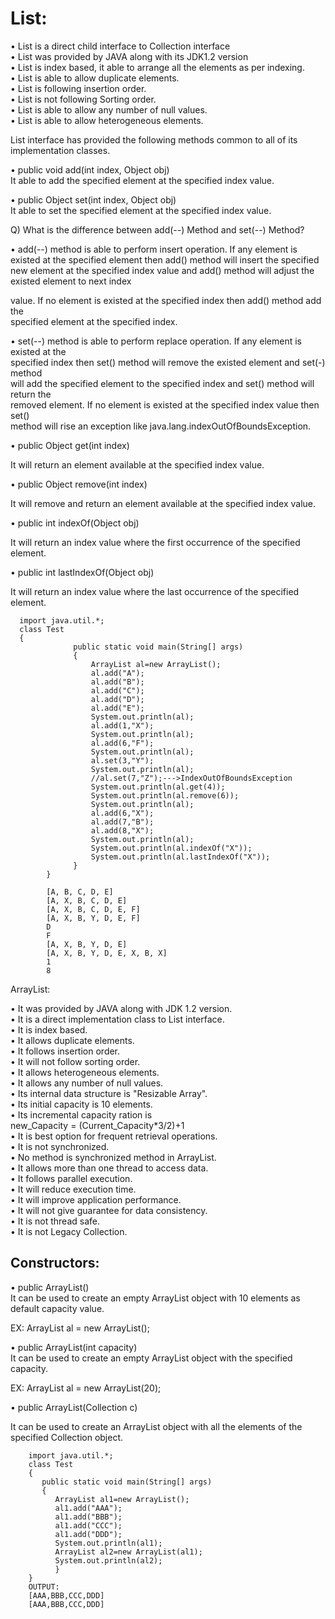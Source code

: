 # List: 
• List is a direct child interface to Collection interface  
• List was provided by JAVA along with its JDK1.2 version  
• List is index based, it able to arrange all the elements as per indexing.  
• List is able to allow duplicate elements.  
• List is following insertion order.  
• List is not following Sorting order.  
• List is able to allow any number of null values.  
• List is able to allow heterogeneous elements.  

List interface has provided the following methods common to all of its implementation 
classes.  

• public void add(int index, Object obj)  
 It able to add the specified element at the specified index value.  
 
• public Object set(int index, Object obj)  
 It able to set the specified element at the specified index value.  
 
Q) What is the difference between add(--) Method and set(--) Method?  

• add(--) method is able to perform insert operation. If any element is existed at the 
specified element then add() method will insert the specified new element at the 
specified index value and add() method will adjust the existed element to next index  

value. If no element is existed at the specified index then add() method add the   
specified element at the specified index.  

• set(--) method is able to perform replace operation. If any element is existed at the  
specified index then set() method will remove the existed element and set(-) method  
will add the specified element to the specified index and set() method will return the  
removed element. If no element is existed at the specified index value then set()  
method will rise an exception like java.lang.indexOutOfBoundsException.  

• public Object get(int index)  

 It will return an element available at the specified index value.  
 
• public Object remove(int index)  

 It will remove and return an element available at the specified index value.  
 
• public int indexOf(Object obj)  

 It will return an index value where the first occurrence of the specified element.  
 
• public int lastIndexOf(Object obj)  

 It will return an index value where the last occurrence of the specified element.  
 
      import java.util.*; 
      class Test 
      { 
                  public static void main(String[] args) 
                  { 
                      ArrayList al=new ArrayList(); 
                      al.add("A"); 
                      al.add("B"); 
                      al.add("C"); 
                      al.add("D"); 
                      al.add("E"); 
                      System.out.println(al); 
                      al.add(1,"X"); 
                      System.out.println(al); 
                      al.add(6,"F"); 
                      System.out.println(al); 
                      al.set(3,"Y"); 
                      System.out.println(al); 
                      //al.set(7,"Z");--->IndexOutOfBoundsException
                      System.out.println(al.get(4)); 
                      System.out.println(al.remove(6)); 
                      System.out.println(al); 
                      al.add(6,"X"); 
                      al.add(7,"B"); 
                      al.add(8,"X"); 
                      System.out.println(al); 
                      System.out.println(al.indexOf("X")); 
                      System.out.println(al.lastIndexOf("X")); 
                  } 
            } 

            [A, B, C, D, E]
            [A, X, B, C, D, E]
            [A, X, B, C, D, E, F]
            [A, X, B, Y, D, E, F]
            D
            F
            [A, X, B, Y, D, E]
            [A, X, B, Y, D, E, X, B, X]
            1
            8  
        
ArrayList: 

• It was provided by JAVA along with JDK 1.2 version.  
• It is a direct implementation class to List interface.  
• It is index based.  
• It allows duplicate elements.  
• It follows insertion order.  
• It will not follow sorting order.  
• It allows heterogeneous elements.  
• It allows any number of null values.  
• Its internal data structure is "Resizable Array".  
• Its initial capacity is 10 elements.  
• Its incremental capacity ration is   
new_Capacity = (Current_Capacity*3/2)+1  
• It is best option for frequent retrieval operations.  
• It is not synchronized.  
• No method is synchronized method in ArrayList.  
• It allows more than one thread to access data.  
• It follows parallel execution.  
• It will reduce execution time.  
• It will improve application performance.  
• It will not give guarantee for data consistency.  
• It is not thread safe.  
• It is not Legacy Collection.  

## Constructors: 

• public ArrayList()  
 It can be used to create an empty ArrayList object with 10 elements as default capacity value.  
 
 EX: ArrayList al = new ArrayList();  
 
 • public ArrayList(int capacity)  
 It can be used to create an empty ArrayList object with the specified capacity.  
 
 EX: ArrayList al = new ArrayList(20);  
 
• public ArrayList(Collection c)  

 It can be used to create an ArrayList object with all the elements of the specified Collection object.  
  
        import java.util.*; 
        class Test 
        { 
           public static void main(String[] args) 
           { 
              ArrayList al1=new ArrayList(); 
              al1.add("AAA"); 
              al1.add("BBB"); 
              al1.add("CCC"); 
              al1.add("DDD"); 
              System.out.println(al1); 
              ArrayList al2=new ArrayList(al1); 
              System.out.println(al2); 
              } 
        } 
        OUTPUT: 
        [AAA,BBB,CCC,DDD]
        [AAA,BBB,CCC,DDD]
